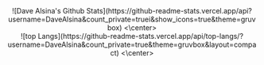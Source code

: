 <center>
![Dave Alsina's Github Stats](https://github-readme-stats.vercel.app/api?username=DaveAlsina&count_private=truei&show_icons=true&theme=gruvbox)
<\center> 

<center>
![top Langs](https://github-readme-stats.vercel.app/api/top-langs/?username=DaveAlsina&count_private=true&theme=gruvbox&layout=compact)
<\center> 

